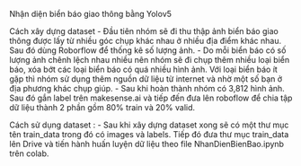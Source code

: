 Nhận diện biển báo giao thông bằng Yolov5

Cách xây dựng dataset 
    - Đầu tiên nhóm sẽ đi thu thập ảnh biển báo giao thông được lấy từ nhiều góc chụp khác nhau ở nhiều địa điểm khác nhau. Sau đó dùng Roborflow để thống kê số lượng ảnh.
    - Do mỗi biển báo có số lượng ảnh chênh lệch nhau nhiều nên nhóm sẽ đi chụp thêm nhiều loại biển báo, xóa bớt các loại biển báo có quá nhiều hình ảnh. Với loại biển báo ít gặp thì nhóm sử dụng thêm nguồn dữ liệu từ internet và nhờ một số bạn ở địa phương khác chụp giúp.
    - Sau khi hoàn thành nhóm có 3,812 hình ảnh. Sau đó gắn label trên makesense.ai và tiếp đến đưa lên roboflow để chia tập dữ liệu thành 2 phần gồm 80% train và 20% valid.

Cách sử dụng dataset :
    - Sau khi xây dựng dataset xong sẽ có một thư mục tên train_data trong đó có images và labels. Tiếp đó đưa thư mục train_data lên Drive và tiến hành huấn luyện dữ liệu theo file NhanDienBienBao.ipynb trên colab.